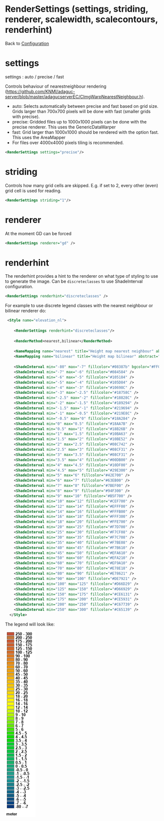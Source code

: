 RenderSettings (settings, striding, renderer, scalewidth, scalecontours, renderhint)
=============================================

Back to [Configuration](./Configuration.md)

# settings

settings : auto / precise / fast

Controls behaviour of nearestneighbour rendering
(https://github.com/KNMI/adaguc-server/blob/master/adagucserverEC/CImgWarpNearestNeighbour.h).

- auto: Selects automatically between precise and fast based on grid size. Grids larger than 700x700 pixels will be done with fast (smaller grids with precise).
- precise: Gridded files up to 1000x1000 pixels can be done with the precise renderer. This uses the GenericDataWarper
- fast: Grid larger than 1000x1000 should be rendered with the option fast.  This uses the AreaMapper
- For files over 4000x4000 pixels tiling is recommended.

```xml
<RenderSettings settings="precise"/>
```

# striding

Controls how many grid cells are skipped. E.g. if set to 2, every other
(even) grid cell is used for reading.

```xml
<RenderSettings striding="1"/>
```

# renderer

At the moment GD can be forced

```xml
<RenderSettings renderer="gd" />
```

# renderhint

The renderhint provides a hint to the renderer on what type of styling to use to generate the image. Can be `discreteclasses` to use ShadeInterval configuration.

```xml
<RenderSettings renderhint="discreteclasses" />
```

For example to use discrete legend classes with the nearest neighbour or bilinear renderer do:

```xml
 <Style name="elevation_nl">

    <RenderSettings renderhint="discreteclasses"/>

    <RenderMethod>nearest,bilinear</RenderMethod>

    <NameMapping name="nearest" title="Height map nearest neighbour" abstract="Height map for AHN using nearest neighbour rendering" />
    <NameMapping name="bilinear" title="Height map bilinear" abstract="Height map for AHN using bilinear rendering" />

    <ShadeInterval min="-80" max="-7" fillcolor="#08387b" bgcolor="#FF000080" />
    <ShadeInterval min="-7" max="-6" fillcolor="#084584" />
    <ShadeInterval min="-6" max="-5" fillcolor="#105184" />
    <ShadeInterval min="-5" max="-4" fillcolor="#105D84" />
    <ShadeInterval min="-4" max="-3" fillcolor="#10698C" />
    <ShadeInterval min="-3" max="-2.5" fillcolor="#18758C" />
    <ShadeInterval min="-2.5" max="-2" fillcolor="#18828C" />
    <ShadeInterval min="-2" max="-1.5" fillcolor="#189294" />
    <ShadeInterval min="-1.5" max="-1" fillcolor="#219694" />
    <ShadeInterval min="-1" max="-0.5" fillcolor="#219E8C" />
    <ShadeInterval min="-0.5" max="0" fillcolor="#18A284" />
    <ShadeInterval min="0" max="0.5" fillcolor="#18AA7B" />
    <ShadeInterval min="0.5" max="1" fillcolor="#18B26B" />
    <ShadeInterval min="1" max="1.5" fillcolor="#10BA63" />
    <ShadeInterval min="1.5" max="2" fillcolor="#10BE52" />
    <ShadeInterval min="2" max="2.5" fillcolor="#08C742" />
    <ShadeInterval min="2.5" max="3" fillcolor="#08CF31" />
    <ShadeInterval min="3" max="3.5" fillcolor="#08CF31" />
    <ShadeInterval min="3.5" max="4" fillcolor="#00DB00" />
    <ShadeInterval min="4" max="4.5" fillcolor="#10DF00" />
    <ShadeInterval min="4.5" max="5" fillcolor="#29E300" />
    <ShadeInterval min="5" max="6" fillcolor="#42E700" />
    <ShadeInterval min="6" max="7" fillcolor="#63EB00" />
    <ShadeInterval min="7" max="8" fillcolor="#7BEF00" />
    <ShadeInterval min="8" max="9" fillcolor="#94F300" />
    <ShadeInterval min="9" max="10" fillcolor="#B5F700" />
    <ShadeInterval min="10" max="12" fillcolor="#CEF700" />
    <ShadeInterval min="12" max="14" fillcolor="#EFFF00" />
    <ShadeInterval min="14" max="16" fillcolor="#FFFB00" />
    <ShadeInterval min="16" max="18" fillcolor="#FFF300" />
    <ShadeInterval min="18" max="20" fillcolor="#FFE700" />
    <ShadeInterval min="20" max="25" fillcolor="#F7D700" />
    <ShadeInterval min="25" max="30" fillcolor="#F7CF08" />
    <ShadeInterval min="30" max="35" fillcolor="#F7C708" />
    <ShadeInterval min="35" max="40" fillcolor="#F7BE08" />
    <ShadeInterval min="40" max="45" fillcolor="#F7B610" />
    <ShadeInterval min="45" max="50" fillcolor="#EFA610" />
    <ShadeInterval min="50" max="60" fillcolor="#EFA210" />
    <ShadeInterval min="60" max="70" fillcolor="#EF9A10" />
    <ShadeInterval min="70" max="80" fillcolor="#E78E18" />
    <ShadeInterval min="80" max="90" fillcolor="#E78621" />
    <ShadeInterval min="90" max="100" fillcolor="#DE7921" />
    <ShadeInterval min="100" max="125" fillcolor="#D66D29" />
    <ShadeInterval min="125" max="150" fillcolor="#D66929" />
    <ShadeInterval min="150" max="175" fillcolor="#CE6131" />
    <ShadeInterval min="175" max="200" fillcolor="#CE5931" />
    <ShadeInterval min="200" max="250" fillcolor="#C67739" />
    <ShadeInterval min="250" max="300" fillcolor="#C65139" />
  </Style>
  ```

  The legend will look like:

<div style="background: white; width: 100px;">
<img src="../../tests/expectedoutputs/TestWMS/test_WMSGetLegendGraphic_NearestRenderWithShadeInterval.png"/>
</div>